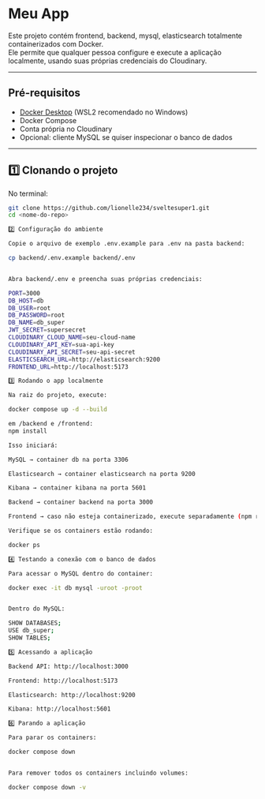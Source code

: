 # Meu App

Este projeto contém frontend, backend, mysql, elasticsearch totalmente containerizados com Docker.  
Ele permite que qualquer pessoa configure e execute a aplicação localmente, usando suas próprias credenciais do Cloudinary.

---

## Pré-requisitos

- [Docker Desktop](https://www.docker.com/products/docker-desktop/) (WSL2 recomendado no Windows)
- Docker Compose
- Conta própria no Cloudinary
- Opcional: cliente MySQL se quiser inspecionar o banco de dados

---

## 1️⃣ Clonando o projeto

No terminal:

```bash
git clone https://github.com/lionelle234/sveltesuper1.git
cd <nome-do-repo>

2️⃣ Configuração do ambiente

Copie o arquivo de exemplo .env.example para .env na pasta backend:

cp backend/.env.example backend/.env


Abra backend/.env e preencha suas próprias credenciais:

PORT=3000
DB_HOST=db
DB_USER=root
DB_PASSWORD=root
DB_NAME=db_super
JWT_SECRET=supersecret
CLOUDINARY_CLOUD_NAME=seu-cloud-name
CLOUDINARY_API_KEY=sua-api-key
CLOUDINARY_API_SECRET=seu-api-secret
ELASTICSEARCH_URL=http://elasticsearch:9200
FRONTEND_URL=http://localhost:5173

3️⃣ Rodando o app localmente

Na raiz do projeto, execute:

docker compose up -d --build

em /backend e /frontend:
npm install

Isso iniciará:

MySQL → container db na porta 3306

Elasticsearch → container elasticsearch na porta 9200

Kibana → container kibana na porta 5601

Backend → container backend na porta 3000

Frontend → caso não esteja containerizado, execute separadamente (npm run dev ou yarn dev) na porta 5173

Verifique se os containers estão rodando:

docker ps

4️⃣ Testando a conexão com o banco de dados

Para acessar o MySQL dentro do container:

docker exec -it db mysql -uroot -proot


Dentro do MySQL:

SHOW DATABASES;
USE db_super;
SHOW TABLES;

5️⃣ Acessando a aplicação

Backend API: http://localhost:3000

Frontend: http://localhost:5173

Elasticsearch: http://localhost:9200

Kibana: http://localhost:5601

6️⃣ Parando a aplicação

Para parar os containers:

docker compose down


Para remover todos os containers incluindo volumes:

docker compose down -v


